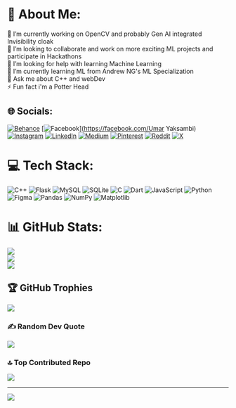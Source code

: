 # 💫 About Me:
🔭 I’m currently working on OpenCV and probably Gen AI integrated Invisibility cloak<br>👯 I’m looking to collaborate and work on more exciting ML projects and participate in Hackathons<br>🤝 I’m looking for help with learning Machine Learning<br>🌱 I’m currently learning ML from Andrew NG's ML Specialization <br>💬 Ask me about C++ and webDev<br>⚡ Fun fact i'm a Potter Head


## 🌐 Socials:
[![Behance](https://img.shields.io/badge/Behance-1769ff?logo=behance&logoColor=white)](https://behance.net/umaryaksambi) [![Facebook](https://img.shields.io/badge/Facebook-%231877F2.svg?logo=Facebook&logoColor=white)](https://facebook.com/Umar Yaksambi) [![Instagram](https://img.shields.io/badge/Instagram-%23E4405F.svg?logo=Instagram&logoColor=white)](https://instagram.com/umaryaksambiii) [![LinkedIn](https://img.shields.io/badge/LinkedIn-%230077B5.svg?logo=linkedin&logoColor=white)](https://linkedin.com/in/umaryaksambi) [![Medium](https://img.shields.io/badge/Medium-12100E?logo=medium&logoColor=white)](https://medium.com/@UmarYaksambi) [![Pinterest](https://img.shields.io/badge/Pinterest-%23E60023.svg?logo=Pinterest&logoColor=white)](https://pinterest.com/umaryaksambiii) [![Reddit](https://img.shields.io/badge/Reddit-%23FF4500.svg?logo=Reddit&logoColor=white)](https://reddit.com/user/DracoMalfoy) [![X](https://img.shields.io/badge/X-black.svg?logo=X&logoColor=white)](https://x.com/umaryaksambi) 

# 💻 Tech Stack:
![C++](https://img.shields.io/badge/c++-%2300599C.svg?style=for-the-badge&logo=c%2B%2B&logoColor=white) ![Flask](https://img.shields.io/badge/flask-%23000.svg?style=for-the-badge&logo=flask&logoColor=white) ![MySQL](https://img.shields.io/badge/mysql-4479A1.svg?style=for-the-badge&logo=mysql&logoColor=white) ![SQLite](https://img.shields.io/badge/sqlite-%2307405e.svg?style=for-the-badge&logo=sqlite&logoColor=white) ![C](https://img.shields.io/badge/c-%2300599C.svg?style=for-the-badge&logo=c&logoColor=white) ![Dart](https://img.shields.io/badge/dart-%230175C2.svg?style=for-the-badge&logo=dart&logoColor=white) ![JavaScript](https://img.shields.io/badge/javascript-%23323330.svg?style=for-the-badge&logo=javascript&logoColor=%23F7DF1E) ![Python](https://img.shields.io/badge/python-3670A0?style=for-the-badge&logo=python&logoColor=ffdd54) ![Figma](https://img.shields.io/badge/figma-%23F24E1E.svg?style=for-the-badge&logo=figma&logoColor=white) ![Pandas](https://img.shields.io/badge/pandas-%23150458.svg?style=for-the-badge&logo=pandas&logoColor=white) ![NumPy](https://img.shields.io/badge/numpy-%23013243.svg?style=for-the-badge&logo=numpy&logoColor=white) ![Matplotlib](https://img.shields.io/badge/Matplotlib-%23ffffff.svg?style=for-the-badge&logo=Matplotlib&logoColor=black)
# 📊 GitHub Stats:
![](https://github-readme-stats.vercel.app/api?username=umaryaksambi&theme=tokyonight&hide_border=false&include_all_commits=true&count_private=true)<br/>
![](https://github-readme-streak-stats.herokuapp.com/?user=umaryaksambi&theme=tokyonight&hide_border=false)<br/>
![](https://github-readme-stats.vercel.app/api/top-langs/?username=umaryaksambi&theme=tokyonight&hide_border=false&include_all_commits=true&count_private=true&layout=compact)

## 🏆 GitHub Trophies
![](https://github-profile-trophy.vercel.app/?username=umaryaksambi&theme=radical&no-frame=false&no-bg=false&margin-w=4)

### ✍️ Random Dev Quote
![](https://quotes-github-readme.vercel.app/api?type=vetical&theme=radical)

### 🔝 Top Contributed Repo
![](https://github-contributor-stats.vercel.app/api?username=umaryaksambi&limit=5&theme=dark&combine_all_yearly_contributions=true)

---
[![](https://visitcount.itsvg.in/api?id=umaryaksambi&icon=10&color=1)](https://visitcount.itsvg.in)

<!-- Proudly created with GPRM ( https://gprm.itsvg.in ) -->
